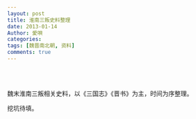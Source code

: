 ```yaml
---
layout: post
title: 淮南三叛史料整理
date: 2013-01-14
Author: 愛唄
categories: 
tags: [魏晋南北朝, 资料]
comments: true
--- 
```


<br>
<br>

魏末淮南三叛相关史料，以《三国志》《晋书》为主，时间为序整理。

挖坑待填。

<br>

